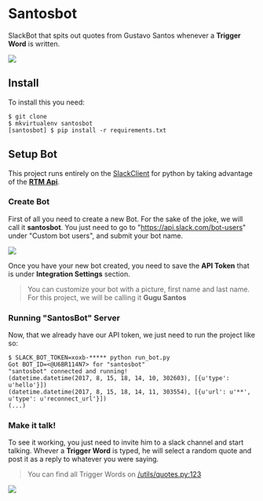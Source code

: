 # Santosbot

SlackBot that spits out quotes from Gustavo Santos whenever a **Trigger Word** is written.

![](https://i.imgur.com/nM3mJd3.jpg)


## Install 

To install this you need:

```shell
$ git clone
$ mkvirtualenv santosbot
[santosbot] $ pip install -r requirements.txt
```

## Setup Bot

This project runs entirely on the [SlackClient](https://github.com/slackapi/python-slackclient) for python by taking advantage of the [**RTM Api**](https://api.slack.com/rtm).

### Create Bot
First of all you need to create a new Bot. For the sake of the joke, we will call it **santosbot**. You just need to go to "https://api.slack.com/bot-users" under "Custom bot users", and submit your bot name.

![](https://i.imgur.com/TSYs9Tc.png)

Once you have your new bot created, you need to save the **API Token** that is under **Integration Settings** section.
> You can customize your bot with a picture, first name and last name. For this project, we will be calling it **Gugu Santos**

### Running "SantosBot" Server

Now, that we already have our API token, we just need to run the project like so:
```shell
$ SLACK_BOT_TOKEN=xoxb-***** python run_bot.py
Got BOT_ID=<@U6BR114N7> for "santosbot"
"santosbot" connected and running!
(datetime.datetime(2017, 8, 15, 18, 14, 10, 302603), [{u'type': u'hello'}])
(datetime.datetime(2017, 8, 15, 18, 14, 11, 303554), [{u'url': u'**', u'type': u'reconnect_url'}])
(...)
```

### Make it talk!
To see it working, you just need to invite him to a slack channel and start talking. 
Whever a **Trigger Word** is typed, he will select a random quote and post it as a reply to whatever you were saying.

> You can find all Trigger Words on [/utils/quotes.py:123](https://github.com/andreffs18/santosbot/blob/master/utils/quotes.py#L188)


![](https://i.imgur.com/56XcpeI.png)



